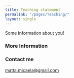 ```yaml
---
title: Teaching statement
permalink: "/pages/Teaching/"
layout: single
---
```


Some information about you!

### More Information



### Contact me

[matta.micaela@gmail.com](mailto:matta.micaela@gmail.com)
